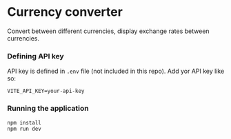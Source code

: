 # Currency converter

Convert between different currencies, display exchange rates between currencies.

### Defining API key

API key is defined in `.env` file (not included in this repo). Add yor API key like so:

```
VITE_API_KEY=your-api-key
```

### Running the application

```
npm install
npm run dev
```
